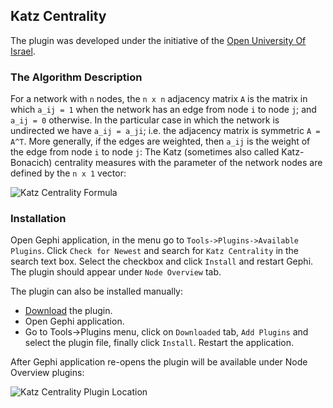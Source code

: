 ## Katz Centrality

The plugin was developed under the initiative of the [Open University Of Israel](https://www.openu.ac.il/en/pages/default.aspx).

### The Algorithm Description

For a network with `n` nodes, the `n x n` adjacency matrix `A` is the matrix
in which `a_ij = 1` when the network has an edge from node `i` to node `j`; and
`a_ij = 0` otherwise. In the particular case in which the network is undirected
we have `a_ij = a_ji`; i.e. the adjacency matrix is symmetric `A = A^T`. More
generally, if the edges are weighted, then `a_ij` is the weight of the edge from
node `i` to node `j`:
The Katz (sometimes also called Katz-Bonacich) centrality measures with
the parameter of the network nodes are defined by the `n x 1` vector:


![Katz Centrality Formula](https://i.imgur.com/9IwArh8.png)


### Installation

Open Gephi application, in the menu go to `Tools->Plugins->Available Plugins`. Click `Check for Newest` and search for `Katz Centrality` in the search text box. Select the checkbox and click `Install` and restart Gephi. The plugin should appear under `Node Overview` tab.

The plugin can also be installed manually:
- [Download](https://gephi.org/plugins/#/plugin/katz-centrality) the plugin.
- Open Gephi application.
- Go to Tools->Plugins menu, click on `Downloaded` tab, `Add Plugins` and select the plugin file, finally click `Install`. Restart the application.

After Gephi application re-opens the plugin will be available
under Node Overview plugins:

![Katz Centrality Plugin Location](https://i.imgur.com/8r9pQtx.png)



